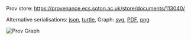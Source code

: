 
Prov store: https://provenance.ecs.soton.ac.uk/store/documents/113040/

Alternative serialisations: [json](https://provenance.ecs.soton.ac.uk/store/documents/113040.json), [turtle](https://provenance.ecs.soton.ac.uk/store/documents/113040.ttl),
Graph: [svg](https://provenance.ecs.soton.ac.uk/store/documents/113040.svg), [PDF](https://provenance.ecs.soton.ac.uk/store/documents/113040.pdf), [png](https://provenance.ecs.soton.ac.uk/store/documents/113040.png)

![Prov Graph](https://provenance.ecs.soton.ac.uk/store/documents/113040.png)

        